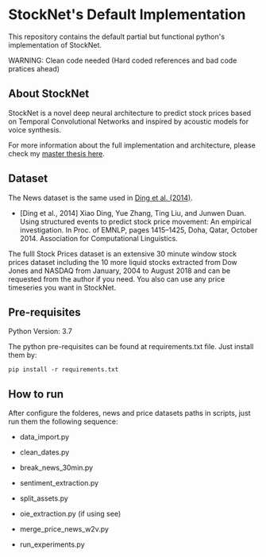 # StockNet's Default Implementation

This repository contains the default partial but functional python's implementation of StockNet.

WARNING: Clean code needed (Hard coded references and bad code pratices ahead)

## About StockNet

StockNet is a novel deep neural architecture to predict stock prices based on Temporal Convolutional Networks and inspired by acoustic models for voice synthesis. 

For more information about the full implementation and architecture, please check my [master thesis here](https://tede.ufam.edu.br/bitstream/tede/7409/6/Disserta%C3%A7%C3%A3o_JandersonNascimento_PPGI.pdf).

## Dataset

The News dataset is the same used in [Ding et al. (2014)](http://emnlp2014.org/papers/pdf/EMNLP2014148.pdf).

- [Ding et al., 2014] Xiao Ding, Yue Zhang, Ting Liu, and Junwen Duan. Using structured events to predict stock price movement: An empirical investigation. In Proc. of EMNLP, pages 1415–1425, Doha, Qatar, October 2014. Association for Computational Linguistics.

The fulll Stock Prices dataset is an extensive 30 minute window stock prices dataset including the 10 more liquid stocks extracted from Dow Jones and NASDAQ from January, 2004 to August 2018 and can be requested from the author if you need. You also can use any price timeseries you want in StockNet.

## Pre-requisites

Python Version: 3.7 

The python pre-requisites can be found at requirements.txt file. Just install them by:

```pip install -r requirements.txt```

## How to run

After configure the folderes, news and price datasets paths in scripts, just run them the following sequence:

- data_import.py
- clean_dates.py
- break_news_30min.py
- sentiment_extraction.py
- split_assets.py
- oie_extraction.py (if using see)
- merge_price_news_w2v.py

- run_experiments.py

